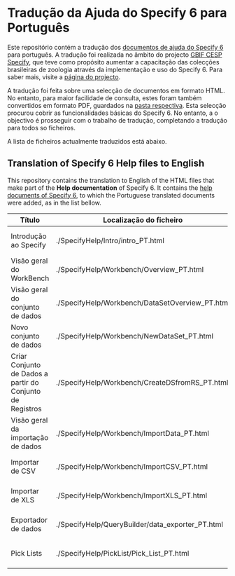 # Tradução da Ajuda do Specify 6 para Português

Este repositório contém a tradução dos [documentos de ajuda do Specify 6](https://github.com/specify/specify6/tree/master/help) para português. A tradução foi realizada no âmbito do projecto [GBIF CESP Specify](https://www.gbif.org/project/CESP2021-008/filling-taxonomic-and-geographic-gaps-in-open-data-by-strengthening-skills-of-the-brazilian-zoological-collections-network), que teve como propósito aumentar a capacitação das colecções brasileiras de zoologia através da implementação e uso do Specify 6. Para saber mais, visite a [página do projecto](https://www.sibbr.gov.br/page/cesp/cesp-2021.html).

A tradução foi feita sobre uma selecção de documentos em formato HTML. No entanto, para maior facilidade de consulta, estes foram também convertidos em formato PDF, guardados na [pasta respectiva](./pdf/). Esta selecção procurou cobrir as funcionalidades básicas do Specify 6. No entanto, a o objectivo é prosseguir com o trabalho de tradução, completando a tradução para todos so ficheiros. 

A lista de ficheiros actualmente traduzidos está abaixo.

## Translation of Specify 6 Help files to English

This repository contains the translation to English of the HTML files that make part of the **Help documentation** of Specify 6. It contains the [help documents of Specify 6](https://github.com/specify/specify6/tree/master/help), to which the Portuguese translated documents were added, as in the list bellow.

| Título | Localização do ficheiro | Link |
|--------|-------------------------|------|
| Introdução ao Specify | ./SpecifyHelp/Intro/intro_PT.html | [pdf](./pdf/Introducao_ao_Specify.pdf) \| [html](./SpecifyHelp/Intro/intro_PT.html) |
| Visão geral do WorkBench | ./SpecifyHelp/Workbench/Overview_PT.html | [pdf](./pdf/Visao_geral_do_WorkBench.pdf) \| [html](./SpecifyHelp/Workbench/Overview_PT.html) |
| Visão geral do conjunto de dados |./SpecifyHelp/Workbench/DataSetOverview_PT.html | [pdf](./pdf/Visao_geral_do_conjunto_de_dados.pdf) \| [html](./SpecifyHelp/Workbench/DataSetOverview_PT.html) |
| Novo conjunto de dados | ./SpecifyHelp/Workbench/NewDataSet_PT.html | [pdf](./pdf/Novo_conjunto_de_dados.pdf) \| [html](./SpecifyHelp/Workbench/NewDataSet_PT.html) |
| Criar Conjunto de Dados a partir do Conjunto de Registros | ./SpecifyHelp/Workbench/CreateDSfromRS_PT.html |  [pdf](./pdf/Criar_Conjunto_de_Dados_a_partir_do_Conjunto_de_Registros.pdf) \| [html](./SpecifyHelp/Workbench/CreateDSfromRS_PT.html) |
| Visão geral da importação de dados | ./SpecifyHelp/Workbench/ImportData_PT.html | [pdf](./pdf/Visao_geral_da_importacao_de_dados.pdf) \| [html](./SpecifyHelp/Workbench/ImportData_PT.html) |
| Importar de CSV | ./SpecifyHelp/Workbench/ImportCSV_PT.html | [pdf](./pdf/Importar_de_CSV.pdf) \| [html](./SpecifyHelp/Workbench/ImportCSV_PT.html) |
| Importar de XLS | ./SpecifyHelp/Workbench/ImportXLS_PT.html | [pdf](./pdf/Importar_de_XLS.pdf) \| [html](./SpecifyHelp/Workbench/ImportXLS_PT.html) |
| Exportador de dados | ./SpecifyHelp/QueryBuilder/data_exporter_PT.html | [pdf](./pdf/Exportador_de_dados.pdf) \| [html](./SpecifyHelp/QueryBuilder/data_exporter_PT.html) |
| Pick Lists | ./SpecifyHelp/PickList/Pick_List_PT.html | [pdf](./pdf/Pick_Lists.pdf) \| [html](./SpecifyHelp/PickList/Pick_List_PT.html) |



